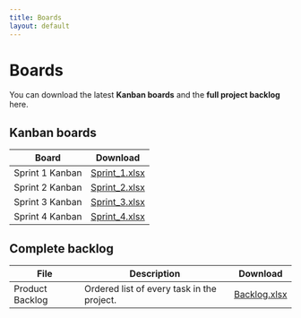 ```yaml
---
title: Boards
layout: default
---
```


# Boards

You can download the latest **Kanban boards** and the **full project backlog** here.

## Kanban boards

| Board           | Download                         |
|-----------------|----------------------------------|
| Sprint 1 Kanban | [Sprint_1.xlsx](./sprint_1.xlsx) |
| Sprint 2 Kanban | [Sprint_2.xlsx](./sprint_2.xlsx) |
| Sprint 3 Kanban | [Sprint_3.xlsx](./sprint_3.xlsx) |
| Sprint 4 Kanban | [Sprint_4.xlsx](./sprint_4.xlsx) |

## Complete backlog

| File            | Description                                | Download                       |
|-----------------|--------------------------------------------|--------------------------------|
| Product Backlog | Ordered list of every task in the project. | [Backlog.xlsx](./Backlog.xlsx) |

